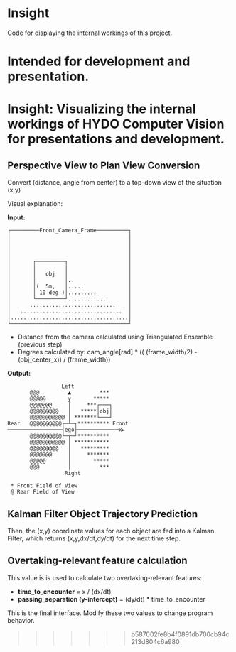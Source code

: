 # Insight

Code for displaying the internal workings of this project.

Intended for development and presentation.
=======
# Insight: Visualizing the internal workings of HYDO Computer Vision for presentations and development.

## Perspective View to Plan View Conversion

Convert (distance, angle from center) to a top-down view of the situation (x,y)

Visual explanation:

**Input:** 
```
┌─────────Front_Camera_Frame──────────┐
│                                     │
│                                     │
│                                     │
│                                     │
│       ┌─────────┐                   │
│       │         │                   │
│       │   obj   │                   │
│       │         │..                 │
│       │(  5m,   │.....              │
│       │ 10 deg )│.........          │
│       └─────────┘............       │
│      ...........................    │
│   ................................  │
│.....................................│
└─────────────────────────────────────┘
```
+ Distance from the camera calculated using Triangulated Ensemble (previous step)
+ Degrees calculated by: cam_angle[rad] * (( (frame_width/2) - (obj_center_x)) / (frame_width))

**Output:**
```
                 Left
       @@@         ▲         ***
       @@@@@       y       *****
       @@@@@@@     │     ***┌───┐
       @@@@@@@@@   │   *****│obj│
       @@@@@@@@@@@ │ *******└───┘
Rear   @@@@@@@@@@┌─┴─┐********** Front
─────────────────┤ego├─────────────x►
       @@@@@@@@@@└─┬─┘**********
       @@@@@@@@@@@ │ ***********
       @@@@@@@@@   │   *********
       @@@@@@@     │     *******
       @@@@@       │       *****
       @@@         │         ***
                  Right

 * Front Field of View
 @ Rear Field of View

```

## Kalman Filter Object Trajectory Prediction

Then, the (x,y) coordinate values for each object are fed into a Kalman Filter, which returns (x,y,dx/dt,dy/dt) for the next time step.

## Overtaking-relevant feature calculation

This value is is used to calculate two overtaking-relevant features:

+ **time_to_encounter** = x / (dx/dt)
+ **passing_separation (y-intercept)** = (dy/dt) * time_to_encounter

This is the final interface. Modify these two values to change program behavior.
>>>>>>> b587002fe8b4f0891db700cb94c213d804c6a980

